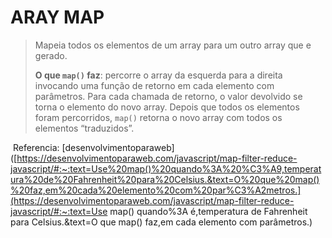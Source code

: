 # ARAY MAP

> Mapeia todos os elementos de um array para um outro array que e gerado.
>
> **O que `map()` faz**: percorre o array da esquerda para a direita invocando uma função de retorno em cada elemento com parâmetros. Para cada chamada de retorno, o valor devolvido se torna o elemento do novo array. Depois que todos os elementos foram percorridos, `map()` retorna o novo array com todos os elementos “traduzidos”.

​	Referencia:	[desenvolvimentoparaweb]([https://desenvolvimentoparaweb.com/javascript/map-filter-reduce-javascript/#:~:text=Use%20map()%20quando%3A%20%C3%A9,temperatura%20de%20Fahrenheit%20para%20Celsius.&text=O%20que%20map()%20faz,em%20cada%20elemento%20com%20par%C3%A2metros.](https://desenvolvimentoparaweb.com/javascript/map-filter-reduce-javascript/#:~:text=Use map() quando%3A é,temperatura de Fahrenheit para Celsius.&text=O que map() faz,em cada elemento com parâmetros.)

